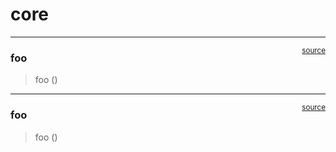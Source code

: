 # core


<!-- WARNING: THIS FILE WAS AUTOGENERATED! DO NOT EDIT! -->

------------------------------------------------------------------------

<a
href="https://github.com/flupppi/networks/blob/main/networks/core.py#L10"
target="_blank" style="float:right; font-size:smaller">source</a>

### foo

>  foo ()

------------------------------------------------------------------------

<a
href="https://github.com/flupppi/networks/blob/main/networks/core.py#L10"
target="_blank" style="float:right; font-size:smaller">source</a>

### foo

>  foo ()
